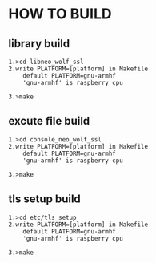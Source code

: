 # HOW TO BUILD

## library build
```
1.>cd libneo_wolf_ssl
2.write PLATFORM=[platform] in Makefile 
	default PLATFORM=gnu-armhf
	'gnu-armhf' is raspberry cpu 
	
3.>make
```

## excute file  build
```
1.>cd console_neo_wolf_ssl
2.write PLATFORM=[platform] in Makefile 
	default PLATFORM=gnu-armhf
	'gnu-armhf' is raspberry cpu 
	
3.>make
```

## tls setup   build
```
1.>cd etc/tls_setup
2.write PLATFORM=[platform] in Makefile 
	default PLATFORM=gnu-armhf
	'gnu-armhf' is raspberry cpu 
	
3.>make
```



